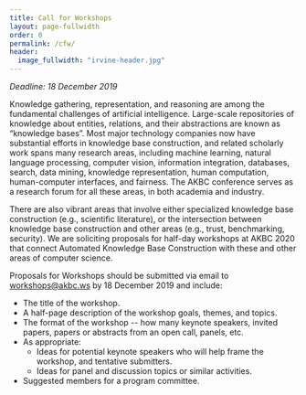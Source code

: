 ```yaml
---
title: Call for Workshops
layout: page-fullwidth
order: 0
permalink: /cfw/
header:
  image_fullwidth: "irvine-header.jpg"
---
```


*Deadline: 18 December 2019*

Knowledge gathering, representation, and reasoning are among the fundamental challenges of artificial intelligence. Large-scale repositories of knowledge about entities, relations, and their abstractions are known as “knowledge bases”. Most major technology companies now have substantial efforts in knowledge base construction, and related scholarly work spans many research areas, including machine learning, natural language processing, computer vision, information integration, databases, search, data mining, knowledge representation, human computation, human-computer interfaces, and fairness. The AKBC conference serves as a research forum for all these areas, in both academia and industry.

There are also vibrant areas that involve either specialized knowledge base construction (e.g., scientific literature), or the intersection between knowledge base construction and other areas (e.g., trust, benchmarking, security).  We are soliciting proposals for half-day workshops at AKBC 2020 that connect Automated Knowledge Base Construction with these and other areas of computer science.

Proposals for Workshops should be submitted via email to [workshops@akbc.ws](mailto:workshops.akbc.ws) by 18 December 2019 and include:

- The title of the workshop.
- A half-page description of the workshop goals, themes, and topics.
- The format of the workshop -- how many keynote speakers, invited papers, papers or abstracts from an open call, panels, etc.
- As appropriate:
    - Ideas for potential keynote speakers who will help frame the workshop, and tentative submitters.
    - Ideas for panel and discussion topics or similar activities.
- Suggested members for a program committee.
